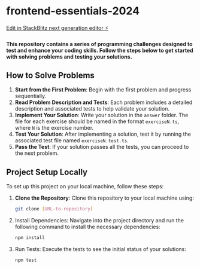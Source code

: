 # frontend-essentials-2024

[Edit in StackBlitz next generation editor ⚡️](https://stackblitz.com/~/github.com/BuddhikaGeasman/frontend-essentials-2024)

#### This repository contains a series of programming challenges designed to test and enhance your coding skills. Follow the steps below to get started with solving problems and testing your solutions.

## How to Solve Problems

1. **Start from the First Problem**: Begin with the first problem and progress sequentially.
2. **Read Problem Description and Tests**: Each problem includes a detailed description and associated tests to help validate your solution.
3. **Implement Your Solution**: Write your solution in the `answer` folder. The file for each exercise should be named in the format `exerciseN.ts`, where `N` is the exercise number.
4. **Test Your Solution**: After implementing a solution, test it by running the associated test file named `exerciseN.test.ts`.
5. **Pass the Test**: If your solution passes all the tests, you can proceed to the next problem.

## Project Setup Locally

To set up this project on your local machine, follow these steps:

1. **Clone the Repository**: Clone this repository to your local machine using:
   ```bash
   git clone [URL-to-repository]
   ```
2. Install Dependencies: Navigate into the project directory and run the following command to install the necessary dependencies:
    ```bash
    npm install
    ```
3. Run Tests: Execute the tests to see the initial status of your solutions:
    ```bash
    npm test
    ``` 
